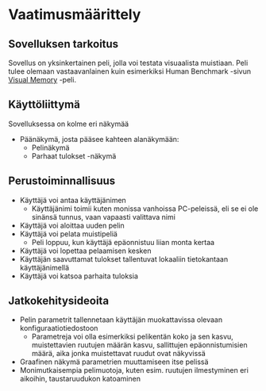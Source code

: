 # Vaatimusmäärittely

## Sovelluksen tarkoitus

Sovellus on yksinkertainen peli, jolla voi testata visuaalista muistiaan. Peli tulee olemaan vastaavanlainen kuin esimerkiksi Human Benchmark -sivun [Visual Memory](https://humanbenchmark.com/tests/memory) -peli.

## Käyttöliittymä

Sovelluksessa on kolme eri näkymää
- Päänäkymä, josta pääsee kahteen alanäkymään:
  - Pelinäkymä
  - Parhaat tulokset -näkymä

## Perustoiminnallisuus

- Käyttäjä voi antaa käyttäjänimen
  - Käyttäjänimi toimii kuten monissa vanhoissa PC-peleissä, eli se ei ole sinänsä tunnus, vaan vapaasti valittava nimi
- Käyttäjä voi aloittaa uuden pelin
- Käyttäjä voi pelata muistipeliä
  - Peli loppuu, kun käyttäjä epäonnistuu liian monta kertaa
- Käyttäjä voi lopettaa pelaamisen kesken
- Käyttäjän saavuttamat tulokset tallentuvat lokaaliin tietokantaan käyttäjänimellä
- Käyttäjä voi katsoa parhaita tuloksia

## Jatkokehitysideoita

- Pelin parametrit tallennetaan käyttäjän muokattavissa olevaan konfiguraatiotiedostoon
  - Parametreja voi olla esimerkiksi pelikentän koko ja sen kasvu, muistettavien ruutujen määrän kasvu, sallittujen epäonnistumisien määrä, aika jonka muistettavat ruudut ovat näkyvissä
- Graafinen näkymä parametrien muuttamiseen itse pelissä
- Monimutkaisempia pelimuotoja, kuten esim. ruutujen ilmestyminen eri aikoihin, taustaruudukon katoaminen

